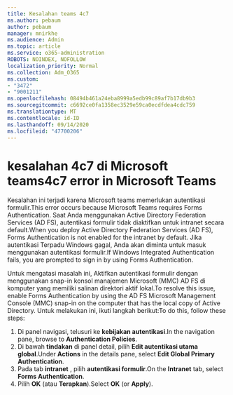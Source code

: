```yaml
---
title: Kesalahan teams 4c7
ms.author: pebaum
author: pebaum
manager: mnirkhe
ms.audience: Admin
ms.topic: article
ms.service: o365-administration
ROBOTS: NOINDEX, NOFOLLOW
localization_priority: Normal
ms.collection: Adm_O365
ms.custom:
- "3472"
- "9001211"
ms.openlocfilehash: 08494b461a24eba8999a5edb99c89af7b17db9b3
ms.sourcegitcommit: c6692ce0fa1358ec3529e59ca0ecdfdea4cdc759
ms.translationtype: MT
ms.contentlocale: id-ID
ms.lasthandoff: 09/14/2020
ms.locfileid: "47700206"
---
```

# <a name="4c7-error-in-microsoft-teams"></a><span data-ttu-id="6188f-102">kesalahan 4c7 di Microsoft teams</span><span class="sxs-lookup"><span data-stu-id="6188f-102">4c7 error in Microsoft Teams</span></span>

<span data-ttu-id="6188f-103">Kesalahan ini terjadi karena Microsoft teams memerlukan autentikasi formulir.</span><span class="sxs-lookup"><span data-stu-id="6188f-103">This error occurs because Microsoft Teams requires Forms Authentication.</span></span> <span data-ttu-id="6188f-104">Saat Anda menggunakan Active Directory Federation Services (AD FS), autentikasi formulir tidak diaktifkan untuk intranet secara default.</span><span class="sxs-lookup"><span data-stu-id="6188f-104">When you deploy Active Directory Federation Services (AD FS), Forms Authentication is not enabled for the intranet by default.</span></span> <span data-ttu-id="6188f-105">Jika autentikasi Terpadu Windows gagal, Anda akan diminta untuk masuk menggunakan autentikasi formulir.</span><span class="sxs-lookup"><span data-stu-id="6188f-105">If Windows Integrated Authentication fails, you are prompted to sign in by using Forms Authentication.</span></span>

<span data-ttu-id="6188f-106">Untuk mengatasi masalah ini, Aktifkan autentikasi formulir dengan menggunakan snap-in konsol manajemen Microsoft (MMC) AD FS di komputer yang memiliki salinan direktori aktif lokal.</span><span class="sxs-lookup"><span data-stu-id="6188f-106">To resolve this issue, enable Forms Authentication by using the AD FS Microsoft Management Console (MMC) snap-in on the computer that has the local copy of Active Directory.</span></span> <span data-ttu-id="6188f-107">Untuk melakukan ini, ikuti langkah berikut:</span><span class="sxs-lookup"><span data-stu-id="6188f-107">To do this, follow these steps:</span></span> 

1. <span data-ttu-id="6188f-108">Di panel navigasi, telusuri ke **kebijakan autentikasi**.</span><span class="sxs-lookup"><span data-stu-id="6188f-108">In the navigation pane, browse to **Authentication Policies**.</span></span>
2. <span data-ttu-id="6188f-109">Di bawah **tindakan** di panel detail, pilih **Edit autentikasi utama global**.</span><span class="sxs-lookup"><span data-stu-id="6188f-109">Under **Actions** in the details pane, select **Edit Global Primary Authentication**.</span></span>
3. <span data-ttu-id="6188f-110">Pada tab **intranet** , pilih **autentikasi formulir**.</span><span class="sxs-lookup"><span data-stu-id="6188f-110">On the **Intranet** tab, select **Forms Authentication**.</span></span>
4. <span data-ttu-id="6188f-111">Pilih **OK** (atau **Terapkan**).</span><span class="sxs-lookup"><span data-stu-id="6188f-111">Select **OK** (or **Apply**).</span></span>